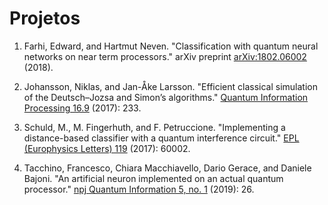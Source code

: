 # Projetos

1. Farhi, Edward, and Hartmut Neven. "Classification with quantum neural networks on near term processors." arXiv preprint [arXiv:1802.06002](https://arxiv.org/pdf/1802.06002.pdf) (2018).

2. Johansson, Niklas, and Jan-Åke Larsson. "Efficient classical simulation of the Deutsch–Jozsa and Simon’s algorithms." [Quantum Information Processing 16.9](https://link.springer.com/article/10.1007/s11128-017-1679-7) (2017): 233.

3. Schuld, M., M. Fingerhuth, and F. Petruccione. "Implementing a distance-based classifier with a quantum interference circuit." [EPL (Europhysics Letters) 119](https://link.springer.com/article/10.1007/s11128-017-1679-7) (2017): 60002.

4. Tacchino, Francesco, Chiara Macchiavello, Dario Gerace, and Daniele Bajoni. "An artificial neuron implemented on an actual quantum processor." [npj Quantum Information 5, no. 1](https://www.nature.com/articles/s41534-019-0140-4) (2019): 26.